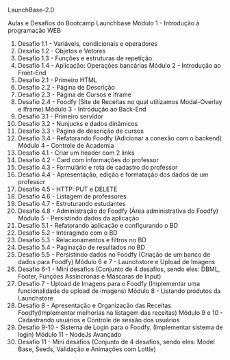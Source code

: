 LaunchBase-2.0

Aulas e Desafios do Bootcamp Launchbase
Módulo 1 - Introdução à programação WEB
 1. Desafio 1.1 - Variáveis, condicionais e operadores
 2. Desafio 1.2 - Objetos e Vetores
 3. Desafio 1.3 - Funções e estruturas de repetição
 4. Desafio 1.4 - Aplicação: Operações bancárias
Módulo 2 - Introdução ao Front-End
 1. Desafio 2.1 - Primeiro HTML
 2. Desafio 2.2 - Página de Descrição
 3. Desafio 2.3 - Página de Cursos e Iframe
 4. Desafio 2.4 - Foodfy (Site de Receitas no qual utilizamos Modal-Overlay e Iframe)
Módulo 3 - Introdução ao Back-End
 1. Desafio 3.1 - Primeiro servidor
 2. Desafio 3.2 - Nunjucks e dados dinâmicos
 3. Desafio 3.3 - Página de descrição de cursos
 4. Desafio 3.4 - Refatorando Foodfy (Adicionar a conexão com o backend)
Módulo 4 - Controle de Academia
 1. Desafio 4.1 - Criar um header com 2 links
 2. Desafio 4.2 - Card com informações do professor
 3. Desafio 4.3 - Formulário e rota de cadastro do professor
 4. Desafio 4.4 - Apresentação, edição e formatação dos dados de um professor
 5. Desafio 4.5 - HTTP: PUT e DELETE
 6. Desafio 4.6 - Listagem de professores
 7. Desafio 4.7 - Estruturando estudantes
 8. Desafio 4.8 - Administração do Foodfy (Área administrativa do Foodfy)
Módulo 5 - Persistindo dados da aplicação
 1. Desafio 5.1 - Refatorando aplicação e configurando o BD
 2. Desafio 5.2 - Interagindo com o BD
 3. Desafio 5.3 - Relacionamentos e filtros no BD
 4. Desafio 5.4 - Paginação de resultados no BD
 5. Desafio 5.5 - Persistindo dados no Foodfy (Criação de um banco de dados para Foodfy)
Módulo 6 e 7 - Launchstore e Upload de Imagens
 1. Desafio 6-1 - Mini desafios (Conjunto de 4 desafios, sendo eles: DBML, Footer, Funções Assíncronas e Máscaras de Input)
 2. Desafio 7 - Upload de Imagens para o Foodfy (Implementar uma funcionalidade de upload de imagens)
Módulo 8 - Listando produtos da Launchstore
 1. Desafio 8 - Apresentação e Organização das Receitas Foodfy(Implementar melhorias na listagem das receitas)
Módulo 9 e 10 - Cadastrando usuários e Controle de sessão dos usuários
 1. Desafio 9-10 - Sistema de Login para o Foodfy. (Implementar sistema de login)
Módulo 11 - NodeJs Avançado
 1. Desafio 11 - Mini desafios (Conjunto de 4 desafios, sendo eles: Model Base, Seeds, Validação e Animações com Lottie)